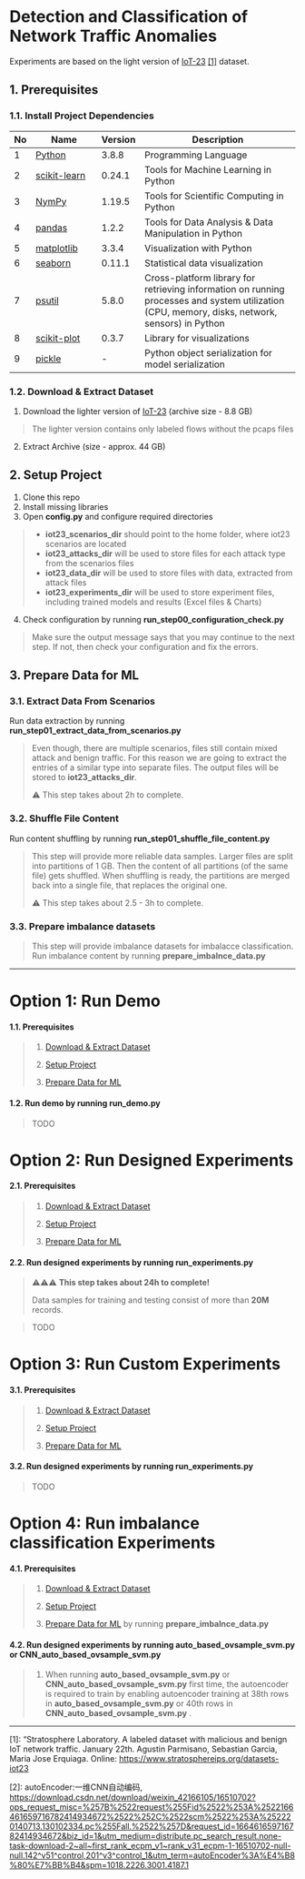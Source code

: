 # Detection and Classification of Network Traffic Anomalies

Experiments are based on the light version of
[IoT-23](https://www.stratosphereips.org/datasets-iot23) [[1]](#footnote-1) dataset.

## 1. Prerequisites

### 1.1. Install Project Dependencies 

No  | <div style="width:100px">Name</div>| Version          | Description
--- |------------   |------------   |-------------
1   | [Python](https://www.python.org/downloads/release/python-380/)|3.8.8|Programming Language
2   | [scikit-learn](https://scikit-learn.org/stable/)|0.24.1|Tools for Machine Learning in Python
3   | [NymPy](https://numpy.org/)|1.19.5|Tools for Scientific Computing in Python
4   | [pandas](https://pandas.pydata.org/)|1.2.2|Tools for Data Analysis & Data Manipulation in Python
5   | [matplotlib](https://matplotlib.org/stable/tutorials/introductory/pyplot.html)|3.3.4|Visualization with Python
6   | [seaborn](https://seaborn.pydata.org/)|0.11.1|Statistical data visualization
7   | [psutil](https://github.com/giampaolo/psutil)|5.8.0|Cross-platform library for retrieving information on running processes and system utilization (CPU, memory, disks, network, sensors) in Python
8   | [scikit-plot](https://github.com/reiinakano/scikit-plot)|0.3.7|Library for visualizations
9   | [pickle](https://docs.python.org/3/library/pickle.html)|-|Python object serialization for model serialization

### 1.2. Download & Extract Dataset

1. Download the lighter version of [IoT-23](https://www.stratosphereips.org/datasets-iot23) (archive size - 8.8 GB)
> The lighter version contains only labeled flows without the pcaps files 
2. Extract Archive (size - approx. 44 GB)
> 

## 2. Setup Project
1. Clone this repo
2. Install missing libraries
3. Open **config.py** and configure required directories
> * **iot23_scenarios_dir** should point to the home folder, where iot23 scenarios are located
> * **iot23_attacks_dir** will be used to store files for each attack type from the scenarios files
> * **iot23_data_dir** will be used to store files with data, extracted from attack files
> * **iot23_experiments_dir** will be used to store experiment files, including trained models and results (Excel files & Charts)
4. Check configuration by running **run_step00_configuration_check.py**
> Make sure the output message says that you may continue to the next step. If not, then check
> your configuration and fix the errors.

## 3. Prepare Data for ML
### 3.1. Extract Data From Scenarios
Run data extraction by running **run_step01_extract_data_from_scenarios.py**
> Even though, there are multiple scenarios, files still contain mixed attack and benign traffic.
> For this reason we are going to extract the entries of a similar type into separate files.
> The output files will be stored to **iot23_attacks_dir**.
>
> ⚠️ This step takes about 2h to complete.

### 3.2. Shuffle File Content
Run content shuffling by running **run_step01_shuffle_file_content.py**
> This step will provide more reliable data samples.
> Larger files are split into partitions of 1 GB. Then the content of all partitions (of the same file) gets shuffled. 
> When shuffling is ready, the partitions are merged back into a single file, that replaces the original one.
> 
> ⚠️ This step takes about 2.5 - 3h to complete.

### 3.3. Prepare imbalance datasets
>This step will provide imbalance datasets for imbalacce classification.
> Run imbalance content by running **prepare_imbalnce_data.py**

----

# Option 1: Run Demo

#### 1.1. Prerequisites
>
> 1. [Download & Extract Dataset](#12-download--extract-dataset)
>
> 2. [Setup Project](#2-setup-project)
>
> 3. [Prepare Data for ML](#3-prepare-data-for-ml)

#### 1.2. Run demo by running **run_demo.py**

> TODO


# Option 2: Run Designed Experiments

#### 2.1. Prerequisites
>
> 1. [Download & Extract Dataset](#12-download--extract-dataset)
>
> 2. [Setup Project](#2-setup-project)
>
> 3. [Prepare Data for ML](#3-prepare-data-for-ml)

#### 2.2. Run designed experiments by running **run_experiments.py**
> ⚠️⚠️⚠️ **This step takes about 24h to complete!**
>  
> Data samples for training and testing consist of more than **20M** records.

>TODO

# Option 3: Run Custom Experiments
#### 3.1. Prerequisites
>
> 1. [Download & Extract Dataset](#12-download--extract-dataset)
>
> 2. [Setup Project](#2-setup-project)
>
> 3. [Prepare Data for ML](#3-prepare-data-for-ml)

#### 3.2. Run designed experiments by running **run_experiments.py**

>TODO
# Option 4: Run imbalance classification Experiments
#### 4.1. Prerequisites
>
> 1. [Download & Extract Dataset](#12-download--extract-dataset)
>
> 2. [Setup Project](#2-setup-project)
>
> 3. [Prepare Data for ML](#3-prepare-data-for-ml,) by running **prepare_imbalnce_data.py**
#### 4.2. Run designed experiments by running **auto_based_ovsample_svm.py** or **CNN_auto_based_ovsample_svm.py** 
>
> 1. When running **auto_based_ovsample_svm.py** or **CNN_auto_based_ovsample_svm.py** first time, the autoencoder is required to train by enabling autoencoder training at 38th rows in **auto_based_ovsample_svm.py** or 40th rows in **CNN_auto_based_ovsample_svm.py** .

---
<a name="footnote-1">[1]</a>: “Stratosphere Laboratory. A labeled dataset with malicious and benign IoT network traffic. January 22th. Agustin
Parmisano, Sebastian Garcia, Maria Jose Erquiaga. Online: https://www.stratosphereips.org/datasets-iot23

<a name="footnote-1">[2]</a>: autoEncoder:一维CNN自动编码, https://download.csdn.net/download/weixin_42166105/16510702?ops_request_misc=%257B%2522request%255Fid%2522%253A%2522166461659716782414934672%2522%252C%2522scm%2522%253A%252220140713.130102334.pc%255Fall.%2522%257D&request_id=166461659716782414934672&biz_id=1&utm_medium=distribute.pc_search_result.none-task-download-2~all~first_rank_ecpm_v1~rank_v31_ecpm-1-16510702-null-null.142^v51^control,201^v3^control_1&utm_term=autoEncoder%3A%E4%B8%80%E7%BB%B4&spm=1018.2226.3001.4187.1
